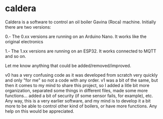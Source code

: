 # caldera
Caldera is a software to control an oil boiler Gavina (Roca) machine.
Initially there are two versions:

  0.- The 0.xx versions are running on an Arduino Nano. It works like the original electronics
  
  1.- The 1.xx versions are running on an ESP32. It works connected to MQTT and so on.

Let me know anything that could be added/removed/improved. 

v0 has a very confusing code as it was developed from scratch very quickly and only "for me" so not a code with any order.
v1 was a bit of the same, but then it comes to my mind to share this project, so I added a litle bit more organization, separated some things in different files, made some more functions... added a bit of security (if some sensor fails, for example), etc.
Any way, this is a very earlier software, and my mind is to develop it a bit more to be able to control other kind of boilers, or have more functions. Any help on this would be appreciated.
